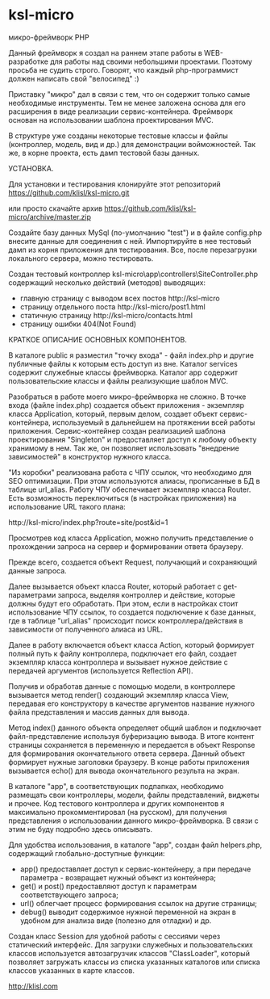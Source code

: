 # ksl-micro
микро-фреймворк PHP

Данный фреймворк я создал на раннем этапе работы в WEB-разработке для работы над своими небольшими проектами. Поэтому просьба не судить строго. Говорят, что каждый php-программист должен написать свой "велосипед" :)

Приставку "микро" дал в связи с тем, что он содержит только самые необходимые инструменты. Тем не менее заложена основа для его расширения в виде реализации сервис-контейнера. 
Фреймворк основан на использовании шаблона проектирования MVC.

В структуре уже созданы некоторые тестовые классы и файлы (контроллер, модель, вид и др.) для демонстрации войможностей. Так же, в корне проекта, есть дамп тестовой базы данных.



УСТАНОВКА.

Для установки и тестирования клонируйте этот репозиторий https://github.com/klisl/ksl-micro.git

или просто скачайте архив https://github.com/klisl/ksl-micro/archive/master.zip

Создайте базу данных MySql (по-умолчанию "test") и в файле config.php внесите данные для соединения с ней. Импортируйте в нее тестовый дамп из корня приложения для тестирования. 
Все, после перезагрузки локального сервера, можно тестировать. 

Создан тестовый контроллер ksl-micro\app\controllers\SiteController.php содержащий несколько действий (методов) выводящих:
- главную страницу с выводом всех постов http://ksl-micro
- страницу отдельного поста http://ksl-micro/post1.html
- статичную страницу http://ksl-micro/contacts.html
- страницу ошибки 404(Not Found)



КРАТКОЕ ОПИСАНИЕ ОСНОВНЫХ КОМПОНЕНТОВ.

В каталоге public я разместил "точку входа" - файл index.php и другие публичные файлы к которым есть доступ из вне.
Каталог services содержит служебные классы фреймворка.
Каталог app содержит пользовательские классы и файлы реализующие шаблон MVC.

Разобраться в работе моего микро-фреймворка не сложно. В точке входа (файле index.php) создается объект приложения - экземпляр класса Application, который, первым делом, создает объект сервис-контейнера, используемый в дальнейшем на протяжении всей работы приложения. Сервис-контейнер создан реализацией шаблона проектирования "Singleton" и предоставляет доступ к любому объекту хранимому в нем. Так же, он позволяет использовать "внедрение зависимостей" в конструктор нужного класса.

"Из коробки" реализована работа с ЧПУ ссылок, что необходимо для SEO оптимизации. При этом используются алиасы, прописанные в БД в таблице url_alias. Работу ЧПУ обеспечивает экземпляр класса Router. Есть возможность переключиться (в настройках приложения) на использование URL такого плана:

http://ksl-micro/index.php?route=site/post&id=1

Просмотрев код класса Application, можно получить представление о прохождении запроса на сервер и формировании ответа браузеру. 

Прежде всего, создается объект Request, получающий и сохраняющий данные запроса. 

Далее вызывается объект класса Router, который работает с get-параметрами запроса, выделяя контроллер и действие, которые должны будут его обработать. При этом, если в настройках стоит использование ЧПУ ссылок, то создается подключение к базе данных, где в таблице "url_alias" происходит поиск контроллера/действия в зависимости от полученного алиаса из URL.

Далее в работу включается объект класса Action, который формирует полный путь к файлу контроллера, подключает его файл, создает экземпляр класса контроллера и вызывает нужное действие с передачей аргументов (используется Reflection API).

Получив  и обработав данные с помощью модели, в контроллере вызывается метод render() создающий экземпляр класса View, передавая его конструктору в качестве аргументов название нужного файла представления и массив данных для вывода. 

Метод index() данного объекта определяет общий шаблон и подключает файл-представление используя буферизацию вывода.
В итоге контент страницы сохраняется в переменную и передается в объект Response для формирования окончательного ответа сервера. Данный объект формирует нужные заголовки браузеру. В конце работы приложения вызывается echo() для вывода окончательного результа на экран.

В каталоге "app", в соответствующих подпапках, необходимо размещать свои контроллеры, модели, файлы представлений, виджеты и прочее. Код тестового контроллера и других компонентов я максимально прокомментировал (на русском), для получения представления о использовании данного микро-фреймворка. В связи с этим не буду подробно здесь описывать.


Для удобства использования, в каталоге "app", создан файл helpers.php, содержащий глобально-доступные функции:
- app() предоставляет доступ к сервис-контейнеру, а при передаче параметра - возвращает нужный объект из контейнера;
- get() и post() предоставляют доступ к параметрам соответствующего запроса;
- url() облегчает процесс формирования ссылок на другие страницы;
- debug() выводит содержимое нужной переменной на экран в удобном для анализа виде (полезно для отладки)
и др.

Создан класс Session для удобной работы с сессиями через статический интерфейс.
Для загрузки служебных и пользовательских классов используется автозагрузчик классов "ClassLoader", который позволяет загружать классы из списка указанных каталогов или списка классов указанных в карте классов.



http://klisl.com